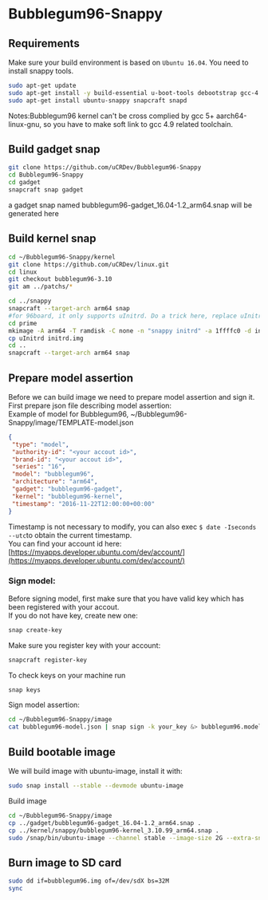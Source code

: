 # Bubblegum96-Snappy

## Requirements
Make sure your build environment is based on `Ubuntu 16.04`. You need to install snappy tools.<br />
```bash
sudo apt-get update
sudo apt-get install -y build-essential u-boot-tools debootstrap gcc-4.9-aarch64-linux-gnu device-tree-compiler
sudo apt-get install ubuntu-snappy snapcraft snapd
```
Notes:Bubblegum96 kernel can't be cross complied by gcc 5+ aarch64-linux-gnu, so you have to make soft link to gcc 4.9 related toolchain.

## Build gadget snap
```bash
git clone https://github.com/uCRDev/Bubblegum96-Snappy
cd Bubblegum96-Snappy
cd gadget
snapcraft snap gadget
```
a gadget snap named bubblegum96-gadget_16.04-1.2_arm64.snap will be generated here

## Build kernel snap
```bash
cd ~/Bubblegum96-Snappy/kernel
git clone https://github.com/uCRDev/linux.git
cd linux
git checkout bubblegum96-3.10
git am ../patchs/*

cd ../snappy
snapcraft --target-arch arm64 snap
#for 96board, it only supports uInitrd. Do a trick here, replace uInitrd with initrd.img
cd prime
mkimage -A arm64 -T ramdisk -C none -n "snappy initrd" -a 1ffffc0 -d initrd.img uInitrd
cp uInitrd initrd.img
cd ..
snapcraft --target-arch arm64 snap
```

## Prepare model assertion

Before we can build image we need to prepare model assertion and sign it. <br />
First prepare json file describing model assertion: <br />
Example of model for Bubblegum96, ~/Bubblegum96-Snappy/image/TEMPLATE-model.json <br />
```json
{
 "type": "model",
 "authority-id": "<your accout id>",
 "brand-id": "<your accout id>",
 "series": "16",
 "model": "bubblegum96",
 "architecture": "arm64",
 "gadget": "bubblegum96-gadget",
 "kernel": "bubblegum96-kernel",
 "timestamp": "2016-11-22T12:00:00+00:00"
}
```
Timestamp is not necessary to modify, you can also exec `$ date -Iseconds --utc`to obtain the current timestamp.<br />
You can find your account id here:[https://myapps.developer.ubuntu.com/dev/account/](https://myapps.developer.ubuntu.com/dev/account/)

### Sign model:
Before signing model, first make sure that you have valid key which has been registered with your accout. <br />
If you do not have key, create new one: <br />
```bash
snap create-key
```
Make sure you register key with your account: <br />
```bash
snapcraft register-key
```
To check keys on your machine run <br />
```bash
snap keys
```

Sign model assertion:
```bash
cd ~/Bubblegum96-Snappy/image
cat bubblegum96-model.json | snap sign -k your_key &> bubblegum96.model
```

## Build bootable image
We will build image with ubuntu-image, install it with:
```bash
sudo snap install --stable --devmode ubuntu-image
```
Build image
```bash
cd ~/Bubblegum96-Snappy/image
cp ../gadget/bubblegum96-gadget_16.04-1.2_arm64.snap .
cp ../kernel/snappy/bubblegum96-kernel_3.10.99_arm64.snap .
sudo /snap/bin/ubuntu-image --channel stable --image-size 2G --extra-snaps bubblegum96-gadget_16.04-1.2_arm64.snap --extra-snaps bubblegum96-kernel_3.10.99_arm64.snap -o bubblegum96.img bubblegum96.model
```

## Burn image to SD card
```bash
sudo dd if=bubblegum96.img of=/dev/sdX bs=32M
sync
```
